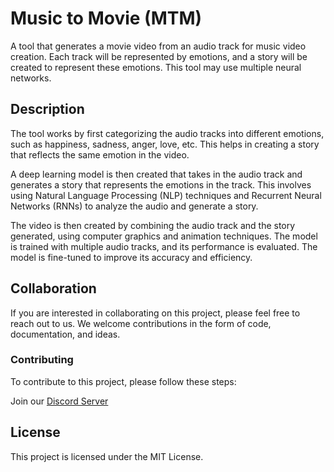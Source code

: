 
# Music to Movie (MTM)

A tool that generates a movie video from an audio track for music video creation. Each track will be represented by emotions, and a story will be created to represent these emotions. This tool may use multiple neural networks.

## Description

The tool works by first categorizing the audio tracks into different emotions, such as happiness, sadness, anger, love, etc. This helps in creating a story that reflects the same emotion in the video.

A deep learning model is then created that takes in the audio track and generates a story that represents the emotions in the track. This involves using Natural Language Processing (NLP) techniques and Recurrent Neural Networks (RNNs) to analyze the audio and generate a story.

The video is then created by combining the audio track and the story generated, using computer graphics and animation techniques. The model is trained with multiple audio tracks, and its performance is evaluated. The model is fine-tuned to improve its accuracy and efficiency.

## Collaboration

If you are interested in collaborating on this project, please feel free to reach out to us. We welcome contributions in the form of code, documentation, and ideas.

### Contributing

To contribute to this project, please follow these steps:

   Join our [Discord Server](https://discord.gg/AKdGsafGm9)

## License

This project is licensed under the MIT License.
